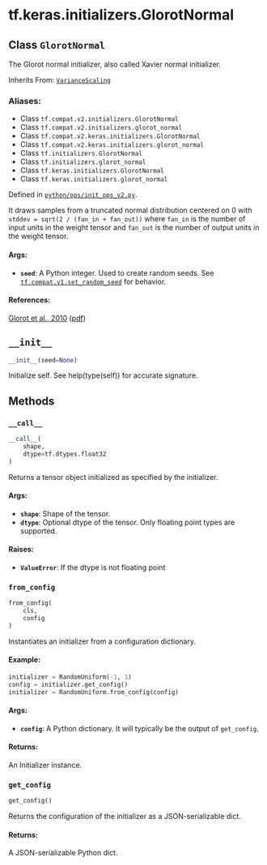 <div itemscope itemtype="http://developers.google.com/ReferenceObject">
<meta itemprop="name" content="tf.keras.initializers.GlorotNormal" />
<meta itemprop="path" content="Stable" />
<meta itemprop="property" content="__call__"/>
<meta itemprop="property" content="__init__"/>
<meta itemprop="property" content="from_config"/>
<meta itemprop="property" content="get_config"/>
</div>

# tf.keras.initializers.GlorotNormal

## Class `GlorotNormal`

The Glorot normal initializer, also called Xavier normal initializer.

Inherits From: [`VarianceScaling`](../../../tf/keras/initializers/VarianceScaling.md)

### Aliases:

* Class `tf.compat.v2.initializers.GlorotNormal`
* Class `tf.compat.v2.initializers.glorot_normal`
* Class `tf.compat.v2.keras.initializers.GlorotNormal`
* Class `tf.compat.v2.keras.initializers.glorot_normal`
* Class `tf.initializers.GlorotNormal`
* Class `tf.initializers.glorot_normal`
* Class `tf.keras.initializers.GlorotNormal`
* Class `tf.keras.initializers.glorot_normal`



Defined in [`python/ops/init_ops_v2.py`](/code/stable/tensorflow/python/ops/init_ops_v2.py).

<!-- Placeholder for "Used in" -->

It draws samples from a truncated normal distribution centered on 0
with `stddev = sqrt(2 / (fan_in + fan_out))`
where `fan_in` is the number of input units in the weight tensor
and `fan_out` is the number of output units in the weight tensor.

#### Args:


* <b>`seed`</b>: A Python integer. Used to create random seeds. See
  <a href="../../../tf/compat/v1/set_random_seed.md"><code>tf.compat.v1.set_random_seed</code></a> for behavior.


#### References:

[Glorot et al., 2010](http://proceedings.mlr.press/v9/glorot10a.html)
([pdf](http://jmlr.org/proceedings/papers/v9/glorot10a/glorot10a.pdf))


<h2 id="__init__"><code>__init__</code></h2>

``` python
__init__(seed=None)
```

Initialize self.  See help(type(self)) for accurate signature.




## Methods

<h3 id="__call__"><code>__call__</code></h3>

``` python
__call__(
    shape,
    dtype=tf.dtypes.float32
)
```

Returns a tensor object initialized as specified by the initializer.


#### Args:


* <b>`shape`</b>: Shape of the tensor.
* <b>`dtype`</b>: Optional dtype of the tensor. Only floating point types are
 supported.


#### Raises:


* <b>`ValueError`</b>: If the dtype is not floating point

<h3 id="from_config"><code>from_config</code></h3>

``` python
from_config(
    cls,
    config
)
```

Instantiates an initializer from a configuration dictionary.


#### Example:



```python
initializer = RandomUniform(-1, 1)
config = initializer.get_config()
initializer = RandomUniform.from_config(config)
```

#### Args:


* <b>`config`</b>: A Python dictionary.
  It will typically be the output of `get_config`.


#### Returns:

An Initializer instance.


<h3 id="get_config"><code>get_config</code></h3>

``` python
get_config()
```

Returns the configuration of the initializer as a JSON-serializable dict.


#### Returns:

A JSON-serializable Python dict.




